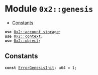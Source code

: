 
<a name="0x2_genesis"></a>

# Module `0x2::genesis`



-  [Constants](#@Constants_0)


<pre><code><b>use</b> <a href="account_storage.md#0x2_account_storage">0x2::account_storage</a>;
<b>use</b> <a href="context.md#0x2_context">0x2::context</a>;
<b>use</b> <a href="object.md#0x2_object">0x2::object</a>;
</code></pre>



<a name="@Constants_0"></a>

## Constants


<a name="0x2_genesis_ErrorGenesisInit"></a>



<pre><code><b>const</b> <a href="genesis.md#0x2_genesis_ErrorGenesisInit">ErrorGenesisInit</a>: u64 = 1;
</code></pre>
